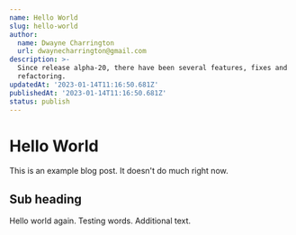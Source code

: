 ```yaml
---
name: Hello World
slug: hello-world
author:
  name: Dwayne Charrington
  url: dwaynecharrington@gmail.com
description: >-
  Since release alpha-20, there have been several features, fixes and
  refactoring.
updatedAt: '2023-01-14T11:16:50.681Z'
publishedAt: '2023-01-14T11:16:50.681Z'
status: publish
---
```


# Hello World

This is an example blog post. It doesn't do much right now.

## Sub heading

Hello world again. Testing words. Additional text.